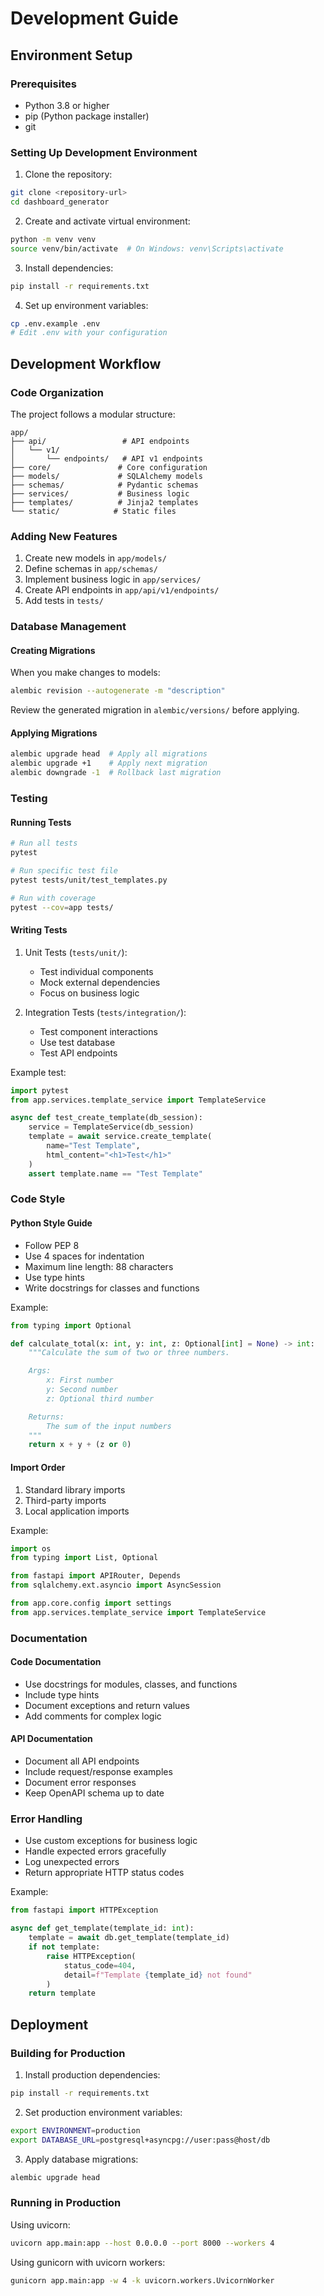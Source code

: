 # Development Guide

## Environment Setup

### Prerequisites
- Python 3.8 or higher
- pip (Python package installer)
- git

### Setting Up Development Environment

1. Clone the repository:
```bash
git clone <repository-url>
cd dashboard_generator
```

2. Create and activate virtual environment:
```bash
python -m venv venv
source venv/bin/activate  # On Windows: venv\Scripts\activate
```

3. Install dependencies:
```bash
pip install -r requirements.txt
```

4. Set up environment variables:
```bash
cp .env.example .env
# Edit .env with your configuration
```

## Development Workflow

### Code Organization

The project follows a modular structure:

```
app/
├── api/                 # API endpoints
│   └── v1/
│       └── endpoints/   # API v1 endpoints
├── core/               # Core configuration
├── models/             # SQLAlchemy models
├── schemas/            # Pydantic schemas
├── services/           # Business logic
├── templates/          # Jinja2 templates
└── static/            # Static files
```

### Adding New Features

1. Create new models in `app/models/`
2. Define schemas in `app/schemas/`
3. Implement business logic in `app/services/`
4. Create API endpoints in `app/api/v1/endpoints/`
5. Add tests in `tests/`

### Database Management

#### Creating Migrations

When you make changes to models:

```bash
alembic revision --autogenerate -m "description"
```

Review the generated migration in `alembic/versions/` before applying.

#### Applying Migrations

```bash
alembic upgrade head  # Apply all migrations
alembic upgrade +1    # Apply next migration
alembic downgrade -1  # Rollback last migration
```

### Testing

#### Running Tests

```bash
# Run all tests
pytest

# Run specific test file
pytest tests/unit/test_templates.py

# Run with coverage
pytest --cov=app tests/
```

#### Writing Tests

1. Unit Tests (`tests/unit/`):
   - Test individual components
   - Mock external dependencies
   - Focus on business logic

2. Integration Tests (`tests/integration/`):
   - Test component interactions
   - Use test database
   - Test API endpoints

Example test:
```python
import pytest
from app.services.template_service import TemplateService

async def test_create_template(db_session):
    service = TemplateService(db_session)
    template = await service.create_template(
        name="Test Template",
        html_content="<h1>Test</h1>"
    )
    assert template.name == "Test Template"
```

### Code Style

#### Python Style Guide

- Follow PEP 8
- Use 4 spaces for indentation
- Maximum line length: 88 characters
- Use type hints
- Write docstrings for classes and functions

Example:
```python
from typing import Optional

def calculate_total(x: int, y: int, z: Optional[int] = None) -> int:
    """Calculate the sum of two or three numbers.

    Args:
        x: First number
        y: Second number
        z: Optional third number

    Returns:
        The sum of the input numbers
    """
    return x + y + (z or 0)
```

#### Import Order
1. Standard library imports
2. Third-party imports
3. Local application imports

Example:
```python
import os
from typing import List, Optional

from fastapi import APIRouter, Depends
from sqlalchemy.ext.asyncio import AsyncSession

from app.core.config import settings
from app.services.template_service import TemplateService
```

### Documentation

#### Code Documentation

- Use docstrings for modules, classes, and functions
- Include type hints
- Document exceptions and return values
- Add comments for complex logic

#### API Documentation

- Document all API endpoints
- Include request/response examples
- Document error responses
- Keep OpenAPI schema up to date

### Error Handling

- Use custom exceptions for business logic
- Handle expected errors gracefully
- Log unexpected errors
- Return appropriate HTTP status codes

Example:
```python
from fastapi import HTTPException

async def get_template(template_id: int):
    template = await db.get_template(template_id)
    if not template:
        raise HTTPException(
            status_code=404,
            detail=f"Template {template_id} not found"
        )
    return template
```

## Deployment

### Building for Production

1. Install production dependencies:
```bash
pip install -r requirements.txt
```

2. Set production environment variables:
```bash
export ENVIRONMENT=production
export DATABASE_URL=postgresql+asyncpg://user:pass@host/db
```

3. Apply database migrations:
```bash
alembic upgrade head
```

### Running in Production

Using uvicorn:
```bash
uvicorn app.main:app --host 0.0.0.0 --port 8000 --workers 4
```

Using gunicorn with uvicorn workers:
```bash
gunicorn app.main:app -w 4 -k uvicorn.workers.UvicornWorker
``` 